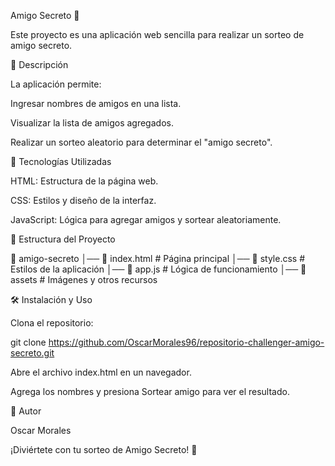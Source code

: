 Amigo Secreto 🎁

Este proyecto es una aplicación web sencilla para realizar un sorteo de amigo secreto.

📌 Descripción

La aplicación permite:

Ingresar nombres de amigos en una lista.

Visualizar la lista de amigos agregados.

Realizar un sorteo aleatorio para determinar el "amigo secreto".

🚀 Tecnologías Utilizadas

HTML: Estructura de la página web.

CSS: Estilos y diseño de la interfaz.

JavaScript: Lógica para agregar amigos y sortear aleatoriamente.

📂 Estructura del Proyecto

📁 amigo-secreto
│── 📄 index.html  # Página principal
│── 📄 style.css   # Estilos de la aplicación
│── 📄 app.js      # Lógica de funcionamiento
│── 📁 assets      # Imágenes y otros recursos

🛠 Instalación y Uso

Clona el repositorio:

git clone https://github.com/OscarMorales96/repositorio-challenger-amigo-secreto.git

Abre el archivo index.html en un navegador.

Agrega los nombres y presiona Sortear amigo para ver el resultado.

📜 Autor

Oscar Morales

¡Diviértete con tu sorteo de Amigo Secreto! 🎉
